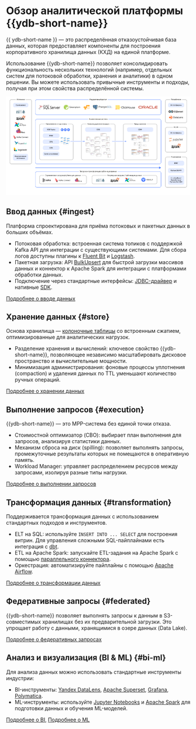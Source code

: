 # Обзор аналитической платформы {{ydb-short-name}}

{{ ydb-short-name }} — это распределённая отказоустойчивая база данных, которая предоставляет компоненты для построения корпоративного хранилища данных (КХД) на единой платформе.

Использование {{ydb-short-name}} позволяет консолидировать функциональность нескольких технологий (например, отдельных систем для потоковой обработки, хранения и аналитики) в одном решении. Вы можете использовать привычные инструменты и подходы, получая при этом свойства распределённой системы.

![](_includes/olap_whole.png)

## Ввод данных {#ingest}

Платформа спроектирована для приёма потоковых и пакетных данных в больших объёмах.

- Потоковая обработка: встроенная система топиков с поддержкой Kafka API для интеграции с существующими системами. Для сбора логов доступны плагины к [Fluent Bit](../../../integrations/ingestion/fluent-bit.md) и [Logstash](../../../integrations/ingestion/logstash.md).
- Пакетная загрузка: API [BulkUpsert](../../../recipes/ydb-sdk/bulk-upsert.md) для быстрой загрузки массивов данных и коннектор к Apache Spark для интеграции с платформами обработки данных.
- Подключение через стандартные интерфейсы: [JDBC-драйвер](../../../reference/languages-and-apis/jdbc-driver/index.md) и нативные [SDK](../../../recipes/ydb-sdk/index.md).

[Подробнее о вводе данных](dwh/ingest.md)

## Хранение данных {#store}

Основа хранилища — [колоночные таблицы](../../../concepts/datamodel/table.md#column-oriented-tables) со встроенным сжатием, оптимизированные для аналитических нагрузок.

- Разделение хранения и вычислений: ключевое свойство {{ydb-short-name}}, позволяющее независимо масштабировать дисковое пространство и вычислительные мощности.
- Минимизация администрирования: фоновые процессы уплотнения (compaction) и удаления данных по TTL уменьшают количество ручных операций.

[Подробнее о хранении данных](dwh/store.md)

## Выполнение запросов {#execution}

{{ydb-short-name}} — это MPP-система без единой точки отказа.

- Стоимостной оптимизатор (CBO): выбирает план выполнения для запросов, анализируя статистики данных.
- Механизм сброса на диск (spilling): позволяет выполнять запросы, промежуточные результаты которых не помещаются в оперативную память.
- Workload Manager: управляет распределением ресурсов между запросами, изолируя разные типы нагрузки.

[Подробнее о выполнении запросов](dwh/execution.md)

## Трансформация данных {#transformation}

Поддерживается трансформация данных с использованием стандартных подходов и инструментов.

- ELT на SQL: используйте `INSERT INTO ... SELECT` для построения витрин. Для управления сложными SQL-пайплайнами есть интеграция с [dbt](../../../integrations/migration/dbt.md).
- ETL на Apache Spark: запускайте ETL-задания на Apache Spark с помощью [параллельного коннектора](../../../integrations/ingestion/spark.md).
- Оркестрация: автоматизируйте пайплайны с помощью [Apache Airflow](../../../integrations/orchestration/airflow.md).

[Подробнее о трансформации данных](dwh/etl.md)

## Федеративные запросы {#federated}

{{ydb-short-name}} позволяет выполнять запросы к данным в S3-совместимых хранилищах без их предварительной загрузки. Это упрощает работу с данными, хранящимися в озере данных (Data Lake).

[Подробнее о федеративных запросах](dwh/federated.md)

## Анализ и визуализация (BI & ML) {#bi-ml}

Для анализа данных можно использовать стандартные инструменты индустрии:

- BI-инструменты: [Yandex DataLens](../../../integrations/visualization/datalens.md), [Apache Superset](../../../integrations/visualization/superset.md), [Grafana](../../../integrations/visualization/grafana.md), [Polymatica](https://wiki.polymatica.ru/display/PDTNUG1343/YDB+Server).
- ML-инструменты: используйте [Jupyter Notebooks](../../../integrations/gui/jupyter.md) и [Apache Spark](../../../integrations/ingestion/spark.md) для подготовки данных и обучения ML-моделей.

[Подробнее о BI](dwh/bi.md), [Подробнее о ML](dwh/ml.md)
